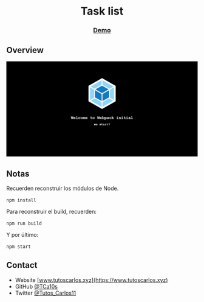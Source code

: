 <h1 align="center">Task list</h1>

<div align="center">
  <h3>
    <a href="https://tca10s.github.io/webpack-starter/">
      Demo
    </a>
  </h3>
</div>

## Overview

![screenshot](https://raw.githubusercontent.com/TCa10s/webpack-starter/main/src/assets/webpack-initial.jpeg)


## Notas

Recuerden reconstruir los módulos de Node.

```
npm install
```

Para reconstruir el build, recuerden:

```
npm run build
```

Y por último:

```
npm start
```

## Contact

- Website [www.tutoscarlos.xyz](https://www.tutoscarlos.xyz)
- GitHub [@TCa10s](https://https://github.com/TCa10s)
- Twitter [@Tutos_Carlos11](https://twitter.com/Tutos_Carlos11)
